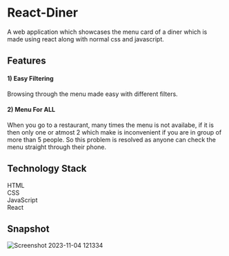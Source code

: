 # React-Diner
A web application which showcases the menu card of a diner which is made using react along with normal css and javascript.

## Features

#### 1) Easy Filtering
Browsing through the menu made easy with different filters.

#### 2) Menu For ALL
When you go to a restaurant, many times the menu is not availabe, if it is then only one or atmost 2 which make is inconvenient if you are in group of more than 5 people. So this problem is resolved as anyone can check the menu straight through their phone.

## Technology Stack
HTML <br>
CSS <br>
JavaScript <br>
React

## Snapshot

![Screenshot 2023-11-04 121334](https://github.com/pranav-saluja-125/React-Diner/assets/111756527/e65a8ae6-3b90-49a7-8690-2422d0d25d70)
